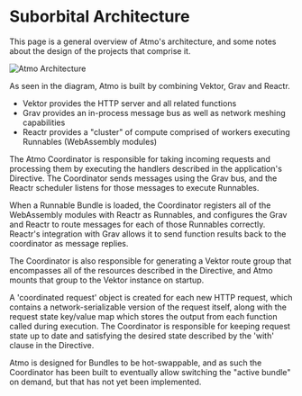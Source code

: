 # Suborbital Architecture
This page is a general overview of Atmo's architecture, and some notes about the design of the projects that comprise it.

![Atmo Architecture](https://user-images.githubusercontent.com/5942370/109400927-8eb06400-7919-11eb-8ac7-45c11d83707d.png)

As seen in the diagram, Atmo is built by combining Vektor, Grav and Reactr.
- Vektor provides the HTTP server and all related functions
- Grav provides an in-process message bus as well as network meshing capabilities
- Reactr provides a "cluster" of compute comprised of workers executing Runnables (WebAssembly modules)

The Atmo Coordinator is responsible for taking incoming requests and processing them by executing the handlers described in the application's Directive. The Coordinator sends messages using the Grav bus, and the Reactr scheduler listens for those messages to execute Runnables.

When a Runnable Bundle is loaded, the Coordinator registers all of the WebAssembly modules with Reactr as Runnables, and configures the Grav and Reactr to route messages for each of those Runnables correctly. Reactr's integration with Grav allows it to send function results back to the coordinator as message replies.

The Coordinator is also responsible for generating a Vektor route group that encompasses all of the resources described in the Directive, and Atmo mounts that group to the Vektor instance on startup.

A 'coordinated request' object is created for each new HTTP request, which contains a network-serializable version of the request itself, along with the request state key/value map which stores the output from each function called during execution. The Coordinator is responsible for keeping request state up to date and satisfying the desired state described by the 'with' clause in the Directive.

Atmo is designed for Bundles to be hot-swappable, and as such the Coordinator has been built to eventually allow switching the "active bundle" on demand, but that has not yet been implemented.